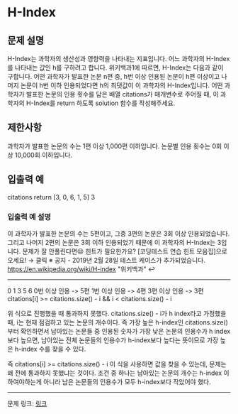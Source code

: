 # H-Index
## 문제 설명

H-Index는 과학자의 생산성과 영향력을 나타내는 지표입니다. 어느 과학자의 H-Index를 나타내는 값인 h를 구하려고 합니다. 위키백과1에 따르면, H-Index는 다음과 같이 구합니다.
어떤 과학자가 발표한 논문 n편 중, h번 이상 인용된 논문이 h편 이상이고 나머지 논문이 h번 이하 인용되었다면 h의 최댓값이 이 과학자의 H-Index입니다.
어떤 과학자가 발표한 논문의 인용 횟수를 담은 배열 citations가 매개변수로 주어질 때, 이 과학자의 H-Index를 return 하도록 solution 함수를 작성해주세요.
## 제한사항
과학자가 발표한 논문의 수는 1편 이상 1,000편 이하입니다.
논문별 인용 횟수는 0회 이상 10,000회 이하입니다.
## 입출력 예
citations	return
[3, 0, 6, 1, 5]	3
### 입출력 예 설명
이 과학자가 발표한 논문의 수는 5편이고, 그중 3편의 논문은 3회 이상 인용되었습니다. 그리고 나머지 2편의 논문은 3회 이하 인용되었기 때문에 이 과학자의 H-Index는 3입니다.
문제가 잘 안풀린다면😢
힌트가 필요한가요? [코딩테스트 연습 힌트 모음집]으로 오세요! → 클릭
※ 공지 - 2019년 2월 28일 테스트 케이스가 추가되었습니다.
https://en.wikipedia.org/wiki/H-index "위키백과" ↩

***

0 1 3 5 6
0번 이상 인용 -> 5편
1번 이상 인용 -> 4편
3편 이상 인용 -> 3편
citations[i] >= citations.size() - i && i < citations.size() - i

위 식으로 진행했을 때 통과하지 못했다. citations.size() - i가 h index라고 가정했을 때, i는 현재 점검하고 있는 논문의 개수이다. 즉 가장 높은 h-index인 citations.size()부터 확인하면서 남아있는 논문들 중 인용된 숫자가 가장 낮은 논문의 인용수가 h index 보다 높으면, 남아있는 전체 논문들의 인용수가 h-index보다 높다는 뜻이므로 가장 높은 h-index 수를 찾을 수 있다. 

즉 citations[i] >= citations.size() - i 이 식을 사용하면 값을 찾을 수 있는데, 문제는 왜 전에 통과하지 못했냐는 것이다. 조건 중 하나는 남아있는 논문의 개수는 h-index 이하여야하는게 아니라 남은 논문들의 인용수가 모두 h-index보다 작았어야 했다.
 
***
문제 링크: [링크](https://school.programmers.co.kr/learn/courses/30/lessons/42747)
